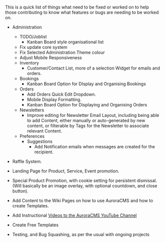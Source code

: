 This is a quick list of things what need to be fixed or worked on to help those contributing to know what features or bugs are needing to be worked on.

- Administration
  - TODO/Joblist
    - Kanban Board style organisational list
  - Fix update core system
  - Fix Selected Administration Theme colour
  - Adjust Mobile Responsiveness
  - Inventory
    - Customer/Contact List, more of a selection Widget for emails and orders.
  - Bookings
    - Kanban Board Option for DIsplay and Organising Bookings
  - Orders
    - Add Orders Quick Edit Dropdown.
    - Mobile Display Formatting.
    - Kanban Board Option for Displaying and Organising Orders
  - Newsletters
    - Improve editing for Newsletter Email Layout, including being able to add Content, either manually or auto-generated by new content, or filterable by Tags for the Newsletter to associate relevant Content.
  - Preferences
    - Suggestions
      - Add Notification emails when messages are created for the recipient.
- Raffle System.
- Landing Page for Product, Service, Event promotion.
- Special Product Promotion, with cookie setting for persistent dismissal. (Will basically be an image overlay, with optional countdown, and close button).

- Add Content to the Wiki Pages on how to use AuroraCMS and how to create Templates.
- Add Instructional [Videos to the AuroraCMS YouTube Channel](https://www.youtube.com/channel/UC9vFbrBKmnSgf8TNUBvDX2Q)
- Create Free Templates
- Testing, and Bug Squashing, as per the usual with ongoing projects
